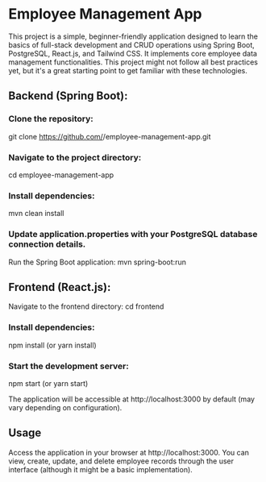 # Employee Management App

This project is a simple, beginner-friendly application designed to learn the basics of full-stack development and CRUD operations using Spring Boot, PostgreSQL, React.js, and Tailwind CSS. It implements core employee data management functionalities.
This project might not follow all best practices yet, but it's a great starting point to get familiar with these technologies.

## Backend (Spring Boot):
### Clone the repository:
git clone https://github.com/<your-username>/employee-management-app.git

### Navigate to the project directory:
cd employee-management-app

### Install dependencies:
mvn clean install

### Update application.properties with your PostgreSQL database connection details.
Run the Spring Boot application:
mvn spring-boot:run

## Frontend (React.js):
Navigate to the frontend directory:
cd frontend

### Install dependencies:
npm install (or yarn install)

### Start the development server:
npm start (or yarn start)

The application will be accessible at http://localhost:3000 by default (may vary depending on configuration).

## Usage
Access the application in your browser at http://localhost:3000.
You can view, create, update, and delete employee records through the user interface (although it might be a basic implementation).
